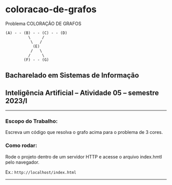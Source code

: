 # coloracao-de-grafos

Problema COLORAÇÃO DE GRAFOS

```
(A) - - (B) - - (C) - - (D)
          \     /
           \   /
            (E)
           /   \
          /     \
        (F) - - (G)
```

## Bacharelado em Sistemas de Informação

## Inteligência Artificial – Atividade 05 – semestre 2023/I

---

### Escopo do Trabalho:

Escreva um código que resolva o grafo acima para o problema de 3 cores.

### Como rodar:

Rode o projeto dentro de um servidor HTTP e acesse o arquivo index.hmtl pelo navegador.

Ex.: `http://localhost/index.html`

---
